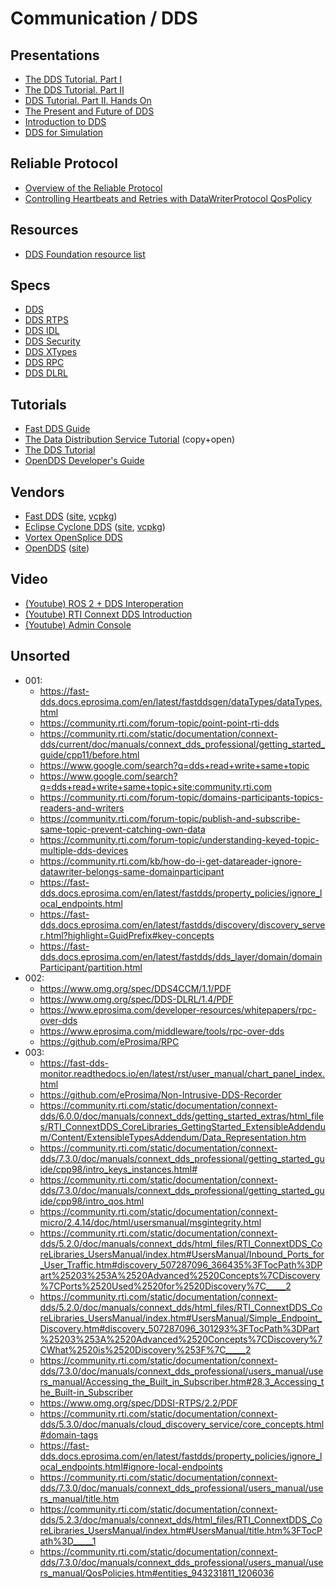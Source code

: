 # Communication / DDS

## Presentations
* [The DDS Tutorial. Part I](https://www.dds-foundation.org/sites/default/files/Tutorial-Part.I.pdf)
* [The DDS Tutorial. Part II](https://www.dds-foundation.org/sites/default/files/Tutorial-Part.II_.pdf)
* [DDS Tutorial. Part II. Hands On](https://www.dds-foundation.org/sites/default/files/DDS_Tutorial_RTEW09.pdf)
* [The Present and Future of DDS](https://www.onem2m.org/images/ppt/TP-2017-0164-The_Present_and_Future_of_DDS.pdf)
* [Introduction to DDS](https://www.dds-foundation.org/sites/default/files/DDS_Introduction_Tutorial_00-T1_Pardo-Castellote.pdf)
* [DDS for Simulation](https://www.simulationinformation.com/wp-content/uploads/2019/04/rti-ncs-seminar.pdf)

## Reliable Protocol
* [Overview of the Reliable Protocol](https://community.rti.com/static/documentation/connext-dds/5.3.0/doc/manuals/connext_dds/html_files/RTI_ConnextDDS_CoreLibraries_UsersManual/Content/UsersManual/Overview_of_the_Reliable_Protocol.htm#reliable_1394042328_613376)
* [Controlling Heartbeats and Retries with DataWriterProtocol QosPolicy](https://community.rti.com/static/documentation/connext-dds/5.3.0/doc/manuals/connext_dds/html_files/RTI_ConnextDDS_CoreLibraries_UsersManual/Content/UsersManual/Controlling_Heartbeats_and_Retries.htm)

## Resources
* [DDS Foundation resource list](https://www.dds-foundation.org/dds-resources/)

## Specs
* [DDS](https://www.omg.org/spec/DDS/1.4/PDF)
* [DDS RTPS](https://www.omg.org/spec/DDSI-RTPS/2.5/PDF)
* [DDS IDL](https://www.omg.org/spec/IDL/4.2/PDF)
* [DDS Security](https://www.omg.org/spec/DDS-SECURITY/1.2/PDF)
* [DDS XTypes](https://www.omg.org/spec/DDS-XTypes/1.3/PDF)
* [DDS RPC](https://www.omg.org/spec/DDS-RPC/1.0/PDF)
* [DDS DLRL](https://www.omg.org/spec/DDS-DLRL/1.4/PDF)

## Tutorials
* [Fast DDS Guide](https://fast-dds.docs.eprosima.com/en/latest/fastdds/getting_started/getting_started.html)
* [The Data Distribution Service Tutorial](https://www.researchgate.net/profile/Angelo-Corsaro/publication/273136749_The_Data_Distribution_Service_Tutorial/links/54f971d20cf28d6deca482a7/The-Data-Distribution-Service-Tutorial.pdf) (copy+open)
* [The DDS Tutorial](https://download.zettascale.online/www/docs/OpenSplice/v6/pdfs/OpenSplice_DDSTutorial.pdf)
* [OpenDDS Developer's Guide](https://downloads.opendds.org/OpenDDS/OpenDDS-latest.pdf)

## Vendors
* [Fast DDS](https://github.com/eProsima/Fast-DDS) ([site](https://fast-dds.docs.eprosima.com/), [vcpkg](https://vcpkg.io/en/package/fastdds))
* [Eclipse Cyclone DDS](https://github.com/eclipse-cyclonedds/cyclonedds) ([site](https://cyclonedds.io/), [vcpkg](https://vcpkg.io/en/package/cyclonedds-cxx))
* [Vortex OpenSplice DDS](https://github.com/ADLINK-IST/opensplice)
* [OpenDDS](https://github.com/OpenDDS/OpenDDS) ([site](https://opendds.org/))

## Video
* [(Youtube) ROS 2 + DDS Interoperation](https://www.youtube.com/watch?v=GGqcrccWfeE)
* [(Youtube) RTI Connext DDS Introduction](https://www.youtube.com/watch?v=b-kwbVKfSF0)
* [(Youtube) Admin Console](https://www.youtube.com/watch?v=Ob_weer8Om4)

## Unsorted
* 001:
  * https://fast-dds.docs.eprosima.com/en/latest/fastddsgen/dataTypes/dataTypes.html
  * https://community.rti.com/forum-topic/point-point-rti-dds
  * https://community.rti.com/static/documentation/connext-dds/current/doc/manuals/connext_dds_professional/getting_started_guide/cpp11/before.html
  * https://www.google.com/search?q=dds+read+write+same+topic
  * https://www.google.com/search?q=dds+read+write+same+topic+site:community.rti.com
  * https://community.rti.com/forum-topic/domains-participants-topics-readers-and-writers
  * https://community.rti.com/forum-topic/publish-and-subscribe-same-topic-prevent-catching-own-data
  * https://community.rti.com/forum-topic/understanding-keyed-topic-multiple-dds-devices
  * https://community.rti.com/kb/how-do-i-get-datareader-ignore-datawriter-belongs-same-domainparticipant
  * https://fast-dds.docs.eprosima.com/en/latest/fastdds/property_policies/ignore_local_endpoints.html
  * https://fast-dds.docs.eprosima.com/en/latest/fastdds/discovery/discovery_server.html?highlight=GuidPrefix#key-concepts
  * https://fast-dds.docs.eprosima.com/en/latest/fastdds/dds_layer/domain/domainParticipant/partition.html
* 002:
  * https://www.omg.org/spec/DDS4CCM/1.1/PDF
  * https://www.omg.org/spec/DDS-DLRL/1.4/PDF
  * https://www.eprosima.com/developer-resources/whitepapers/rpc-over-dds
  * https://www.eprosima.com/middleware/tools/rpc-over-dds
  * https://github.com/eProsima/RPC
* 003:
  * https://fast-dds-monitor.readthedocs.io/en/latest/rst/user_manual/chart_panel_index.html
  * https://github.com/eProsima/Non-Intrusive-DDS-Recorder
  * https://community.rti.com/static/documentation/connext-dds/6.0.0/doc/manuals/connext_dds/getting_started_extras/html_files/RTI_ConnextDDS_CoreLibraries_GettingStarted_ExtensibleAddendum/Content/ExtensibleTypesAddendum/Data_Representation.htm
  * https://community.rti.com/static/documentation/connext-dds/7.3.0/doc/manuals/connext_dds_professional/getting_started_guide/cpp98/intro_keys_instances.html#
  * https://community.rti.com/static/documentation/connext-dds/7.3.0/doc/manuals/connext_dds_professional/getting_started_guide/cpp98/intro_qos.html
  * https://community.rti.com/static/documentation/connext-micro/2.4.14/doc/html/usersmanual/msgintegrity.html
  * https://community.rti.com/static/documentation/connext-dds/5.2.0/doc/manuals/connext_dds/html_files/RTI_ConnextDDS_CoreLibraries_UsersManual/index.htm#UsersManual/Inbound_Ports_for_User_Traffic.htm#discovery_507287096_366435%3FTocPath%3DPart%25203%253A%2520Advanced%2520Concepts%7CDiscovery%7CPorts%2520Used%2520for%2520Discovery%7C_____2
  * https://community.rti.com/static/documentation/connext-dds/5.2.0/doc/manuals/connext_dds/html_files/RTI_ConnextDDS_CoreLibraries_UsersManual/index.htm#UsersManual/Simple_Endpoint_Discovery.htm#discovery_507287096_301293%3FTocPath%3DPart%25203%253A%2520Advanced%2520Concepts%7CDiscovery%7CWhat%2520is%2520Discovery%253F%7C_____2
  * https://community.rti.com/static/documentation/connext-dds/7.3.0/doc/manuals/connext_dds_professional/users_manual/users_manual/Accessing_the_Built_in_Subscriber.htm#28.3_Accessing_the_Built-in_Subscriber
  * https://www.omg.org/spec/DDSI-RTPS/2.2/PDF
  * https://community.rti.com/static/documentation/connext-dds/5.3.0/doc/manuals/cloud_discovery_service/core_concepts.html#domain-tags
  * https://fast-dds.docs.eprosima.com/en/latest/fastdds/property_policies/ignore_local_endpoints.html#ignore-local-endpoints
  * https://community.rti.com/static/documentation/connext-dds/7.3.0/doc/manuals/connext_dds_professional/users_manual/users_manual/title.htm
  * https://community.rti.com/static/documentation/connext-dds/5.2.3/doc/manuals/connext_dds/html_files/RTI_ConnextDDS_CoreLibraries_UsersManual/index.htm#UsersManual/title.htm%3FTocPath%3D_____1
  * https://community.rti.com/static/documentation/connext-dds/7.3.0/doc/manuals/connext_dds_professional/users_manual/users_manual/QosPolicies.htm#entities_943231811_1206036
  
